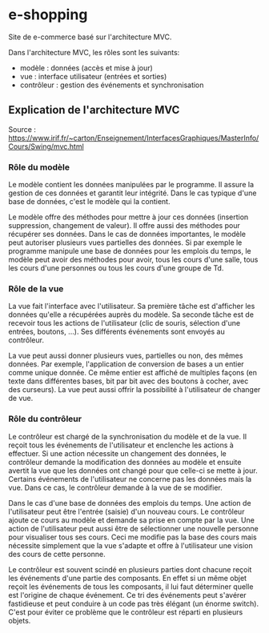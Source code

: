 ﻿# e-shopping
Site de e-commerce basé sur l'architecture MVC.

Dans l'architecture MVC, les rôles sont les suivants:
- modèle : données (accès et mise à jour)
- vue : interface utilisateur (entrées et sorties)
- contrôleur : gestion des événements et synchronisation

## Explication de l'architecture MVC

Source : <https://www.irif.fr/~carton/Enseignement/InterfacesGraphiques/MasterInfo/Cours/Swing/mvc.html>


### Rôle du modèle

Le modèle contient les données manipulées par le programme. Il assure la gestion de ces données et garantit leur intégrité. Dans le cas typique d'une base de données, c'est le modèle qui la contient.

Le modèle offre des méthodes pour mettre à jour ces données (insertion suppression, changement de valeur). Il offre aussi des méthodes pour récupérer ses données. Dans le cas de données importantes, le modèle peut autoriser plusieurs vues partielles des données. Si par exemple le programme manipule une base de données pour les emplois du temps, le modèle peut avoir des méthodes pour avoir, tous les cours d'une salle, tous les cours d'une personnes ou tous les cours d'une groupe de Td.

### Rôle de la vue

La vue fait l'interface avec l'utilisateur. Sa première tâche est d'afficher les données qu'elle a récupérées auprès du modèle. Sa seconde tâche est de recevoir tous les actions de l'utilisateur (clic de souris, sélection d'une entrées, boutons, …). Ses différents événements sont envoyés au contrôleur.

La vue peut aussi donner plusieurs vues, partielles ou non, des mêmes données. Par exemple, l'application de conversion de bases a un entier comme unique donnée. Ce même entier est affiché de multiples façons (en texte dans différentes bases, bit par bit avec des boutons à cocher, avec des curseurs). La vue peut aussi offrir la possibilité à l'utilisateur de changer de vue.

### Rôle du contrôleur

Le contrôleur est chargé de la synchronisation du modèle et de la vue. Il reçoit tous les événements de l'utilisateur et enclenche les actions à effectuer. Si une action nécessite un changement des données, le contrôleur demande la modification des données au modèle et ensuite avertit la vue que les données ont changé pour que celle-ci se mette à jour. Certains événements de l'utilisateur ne concerne pas les données mais la vue. Dans ce cas, le contrôleur demande à la vue de se modifier.

Dans le cas d'une base de données des emplois du temps. Une action de l'utilisateur peut être l'entrée (saisie) d'un nouveau cours. Le contrôleur ajoute ce cours au modèle et demande sa prise en compte par la vue. Une action de l'utilisateur peut aussi être de sélectionner une nouvelle personne pour visualiser tous ses cours. Ceci me modifie pas la base des cours mais nécessite simplement que la vue s'adapte et offre à l'utilisateur une vision des cours de cette personne.

Le contrôleur est souvent scindé en plusieurs parties dont chacune reçoit les événements d'une partie des composants. En effet si un même objet reçoit les événements de tous les composants, il lui faut déterminer quelle est l'origine de chaque événement. Ce tri des événements peut s'avérer fastidieuse et peut conduire à un code pas très élégant (un énorme switch). C'est pour éviter ce problème que le contrôleur est réparti en plusieurs objets.


